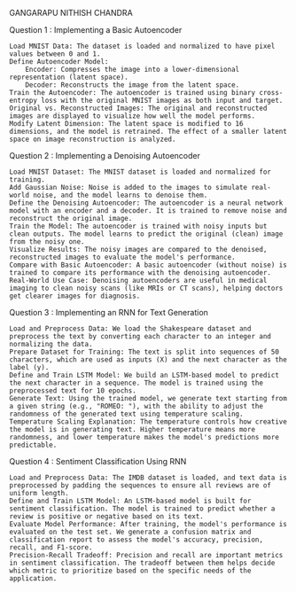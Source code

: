 GANGARAPU NITHISH CHANDRA

Question 1 : Implementing a Basic Autoencoder

    Load MNIST Data: The dataset is loaded and normalized to have pixel values between 0 and 1.
    Define Autoencoder Model:
        Encoder: Compresses the image into a lower-dimensional representation (latent space).
        Decoder: Reconstructs the image from the latent space.
    Train the Autoencoder: The autoencoder is trained using binary cross-entropy loss with the original MNIST images as both input and target.
    Original vs. Reconstructed Images: The original and reconstructed images are displayed to visualize how well the model performs.
    Modify Latent Dimension: The latent space is modified to 16 dimensions, and the model is retrained. The effect of a smaller latent space on image reconstruction is analyzed.

Question 2 : Implementing a Denoising Autoencoder

    Load MNIST Dataset: The MNIST dataset is loaded and normalized for training.
    Add Gaussian Noise: Noise is added to the images to simulate real-world noise, and the model learns to denoise them.
    Define the Denoising Autoencoder: The autoencoder is a neural network model with an encoder and a decoder. It is trained to remove noise and reconstruct the original image.
    Train the Model: The autoencoder is trained with noisy inputs but clean outputs. The model learns to predict the original (clean) image from the noisy one.
    Visualize Results: The noisy images are compared to the denoised, reconstructed images to evaluate the model's performance.
    Compare with Basic Autoencoder: A basic autoencoder (without noise) is trained to compare its performance with the denoising autoencoder.
    Real-World Use Case: Denoising autoencoders are useful in medical imaging to clean noisy scans (like MRIs or CT scans), helping doctors get clearer images for diagnosis.

Question 3 : Implementing an RNN for Text Generation

    Load and Preprocess Data: We load the Shakespeare dataset and preprocess the text by converting each character to an integer and normalizing the data.
    Prepare Dataset for Training: The text is split into sequences of 50 characters, which are used as inputs (X) and the next character as the label (y).
    Define and Train LSTM Model: We build an LSTM-based model to predict the next character in a sequence. The model is trained using the preprocessed text for 10 epochs.
    Generate Text: Using the trained model, we generate text starting from a given string (e.g., "ROMEO: "), with the ability to adjust the randomness of the generated text using temperature scaling.
    Temperature Scaling Explanation: The temperature controls how creative the model is in generating text. Higher temperature means more randomness, and lower temperature makes the model's predictions more predictable.

Question 4 : Sentiment Classification Using RNN

    Load and Preprocess Data: The IMDB dataset is loaded, and text data is preprocessed by padding the sequences to ensure all reviews are of uniform length.
    Define and Train LSTM Model: An LSTM-based model is built for sentiment classification. The model is trained to predict whether a review is positive or negative based on its text.
    Evaluate Model Performance: After training, the model's performance is evaluated on the test set. We generate a confusion matrix and classification report to assess the model's accuracy, precision, recall, and F1-score.
    Precision-Recall Tradeoff: Precision and recall are important metrics in sentiment classification. The tradeoff between them helps decide which metric to prioritize based on the specific needs of the application.
